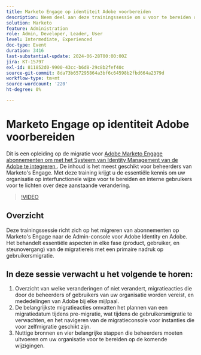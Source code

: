 ```yaml
---
title: Marketo Engage op identiteit Adobe voorbereiden
description: Neem deel aan deze trainingssessie om u voor te bereiden op het migreren van abonnementen op Marketo's Engage naar Adobe-id, waarbij u de nadruk legt op gebruikersmigratie, sleutelhandelingen en essentiële resources voor beheerders, met richtlijnen voor het navigeren in de migratieconsole en het begrijpen van wijzigingen bij elke mijlpaal.
solution: Marketo
feature: Administration
role: Admin, Developer, Leader, User
level: Intermediate, Experienced
doc-type: Event
duration: 3416
last-substantial-update: 2024-06-28T00:00:00Z
jira: KT-15797
exl-id: 811852d0-9900-43cc-b6d8-29c8b2fef40c
source-git-commit: 8da73b657295864a3bf6c64598b2fbd664a2379d
workflow-type: tm+mt
source-wordcount: '220'
ht-degree: 0%

---
```


# Marketo Engage op identiteit Adobe voorbereiden

Dit is een opleiding op de migratie voor [ Adobe Marketo Engage abonnementen om met het Systeem van Identity Management van de Adobe te integreren ](https://experienceleague.adobe.com/nl/docs/marketo/using/product-docs/administration/marketo-with-adobe-identity/adobe-identity-management-overview). De inhoud is het meest geschikt voor beheerders van Marketo&#39;s Engage. Met deze training krijgt u de essentiële kennis om uw organisatie op interfunctionele wijze voor te bereiden en interne gebruikers voor te lichten over deze aanstaande verandering.


>[!VIDEO](https://video.tv.adobe.com/v/3430920/?learn=on)

## Overzicht

Deze trainingssessie richt zich op het migreren van abonnementen op Marketo&#39;s Engage naar de Admin-console voor Adobe Identity en Adobe. Het behandelt essentiële aspecten in elke fase (product, gebruiker, en steunovergang) van de migratiereis met een primaire nadruk op gebruikersmigratie.

## In deze sessie verwacht u het volgende te horen:

1. Overzicht van welke veranderingen of niet verandert, migratieacties die door de beheerders of gebruikers van uw organisatie worden vereist, en mededelingen van Adobe bij elke mijlpaal.
1. De belangrijkste migratieacties omvatten het plannen van een migratiedatum tijdens pre-migratie, wat tijdens de gebruikersmigratie te verwachten, en het navigeren van de migratieconsole voor instanties die voor zelfmigratie geschikt zijn.
1. Nuttige bronnen en vier belangrijke stappen die beheerders moeten uitvoeren om uw organisatie voor te bereiden op de komende wijzigingen.
